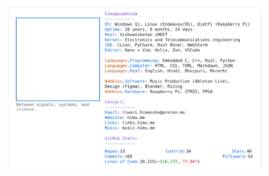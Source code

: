 <a href="https://github.com/HimuCodes">
  <picture>
    <source media="(prefers-color-scheme: dark)" srcset="https://raw.githubusercontent.com/HimuCodes/HimuCodes/main/dark.svg?b=1760153034">
    <img alt="HimuCodes's GitHub Profile README" src="https://raw.githubusercontent.com/HimuCodes/HimuCodes/main/light.svg?b=1760153034">
  </picture>
</a>
